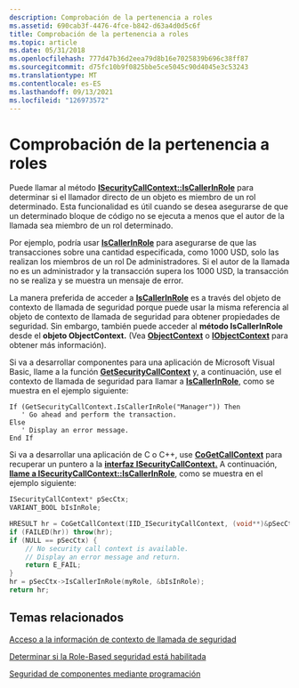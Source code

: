 ```yaml
---
description: Comprobación de la pertenencia a roles
ms.assetid: 690cab3f-4476-4fce-b842-d63a4d0d5c6f
title: Comprobación de la pertenencia a roles
ms.topic: article
ms.date: 05/31/2018
ms.openlocfilehash: 777d47b36d2eea79d8b16e7025839b696c38ff87
ms.sourcegitcommit: d75fc10b9f0825bbe5ce5045c90d4045e3c53243
ms.translationtype: MT
ms.contentlocale: es-ES
ms.lasthandoff: 09/13/2021
ms.locfileid: "126973572"
---
```

# <a name="checking-role-membership"></a>Comprobación de la pertenencia a roles

Puede llamar al método [**ISecurityCallContext::IsCallerInRole**](/windows/desktop/api/ComSvcs/nf-comsvcs-isecuritycallcontext-iscallerinrole) para determinar si el llamador directo de un objeto es miembro de un rol determinado. Esta funcionalidad es útil cuando se desea asegurarse de que un determinado bloque de código no se ejecuta a menos que el autor de la llamada sea miembro de un rol determinado.

Por ejemplo, podría usar [**IsCallerInRole**](/windows/desktop/api/ComSvcs/nf-comsvcs-isecuritycallcontext-iscallerinrole) para asegurarse de que las transacciones sobre una cantidad especificada, como 1000 USD, solo las realizan los miembros de un rol De administradores. Si el autor de la llamada no es un administrador y la transacción supera los 1000 USD, la transacción no se realiza y se muestra un mensaje de error.

La manera preferida de acceder a [**IsCallerInRole**](/windows/desktop/api/ComSvcs/nf-comsvcs-isecuritycallcontext-iscallerinrole) es a través del objeto de contexto de llamada de seguridad porque puede usar la misma referencia al objeto de contexto de llamada de seguridad para obtener propiedades de seguridad. Sin embargo, también puede acceder al **método IsCallerInRole** desde el **objeto ObjectContext.** (Vea [**ObjectContext**](/windows/desktop/api/ComSvcs/nn-comsvcs-objectcontext) o [**IObjectContext**](/windows/desktop/api/ComSvcs/nn-comsvcs-iobjectcontext) para obtener más información).

Si va a desarrollar componentes para una aplicación de Microsoft Visual Basic, llame a la función [**GetSecurityCallContext**](/windows/desktop/api/ComSvcs/nf-comsvcs-igetsecuritycallcontext-getsecuritycallcontext) y, a continuación, use el contexto de llamada de seguridad para llamar a [**IsCallerInRole**](/windows/desktop/api/ComSvcs/nf-comsvcs-isecuritycallcontext-iscallerinrole), como se muestra en el ejemplo siguiente:


```VB
If (GetSecurityCallContext.IsCallerInRole("Manager")) Then
   ' Go ahead and perform the transaction.
Else
   ' Display an error message.
End If
```



Si va a desarrollar una aplicación de C o C++, use [**CoGetCallContext**](/windows/desktop/api/combaseapi/nf-combaseapi-cogetcallcontext) para recuperar un puntero a la [**interfaz ISecurityCallContext.**](/windows/desktop/api/ComSvcs/nn-comsvcs-isecuritycallcontext) A continuación, [**llame a ISecurityCallContext::IsCallerInRole**](/windows/desktop/api/ComSvcs/nf-comsvcs-isecuritycallcontext-iscallerinrole), como se muestra en el ejemplo siguiente:


```C++
ISecurityCallContext* pSecCtx;
VARIANT_BOOL bIsInRole;

HRESULT hr = CoGetCallContext(IID_ISecurityCallContext, (void**)&pSecCtx);
if (FAILED(hr)) throw(hr);
if (NULL == pSecCtx) { 
    // No security call context is available.
    // Display an error message and return.
    return E_FAIL;
}
hr = pSecCtx->IsCallerInRole(myRole, &bIsInRole);
return hr;
```



## <a name="related-topics"></a>Temas relacionados

<dl> <dt>

[Acceso a la información de contexto de llamada de seguridad](accessing-security-call-context-information.md)
</dt> <dt>

[Determinar si la Role-Based seguridad está habilitada](determining-whether-role-based-security-is-enabled.md)
</dt> <dt>

[Seguridad de componentes mediante programación](programmatic-component-security.md)
</dt> </dl>

 

 
